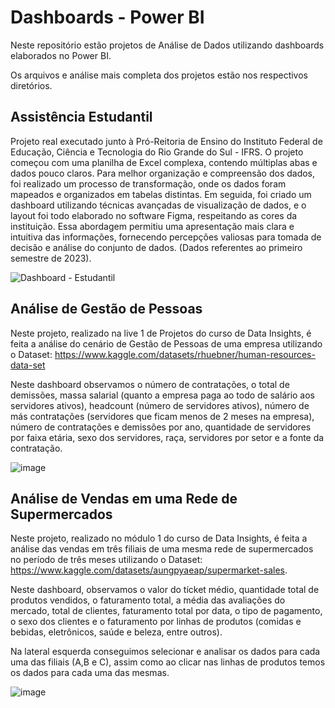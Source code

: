 # Dashboards - Power BI

Neste repositório estão projetos de Análise de Dados utilizando dashboards elaborados no Power BI.

Os arquivos e análise mais completa dos projetos estão nos respectivos diretórios.

## Assistência Estudantil

Projeto real executado junto à Pró-Reitoria de Ensino do Instituto Federal de Educação, Ciência e Tecnologia do Rio Grande do Sul - IFRS. O projeto começou com uma planilha de Excel complexa, contendo múltiplas abas e dados pouco claros. Para melhor organização e compreensão dos dados, foi realizado um processo de transformação, onde os dados foram mapeados e organizados em tabelas distintas.  Em seguida, foi criado um dashboard utilizando técnicas avançadas de visualização de dados, e o layout foi todo elaborado no software Figma, respeitando as cores da instituição. Essa abordagem permitiu uma apresentação mais clara e intuitiva das informações, fornecendo percepções valiosas para tomada de decisão e análise do conjunto de dados. (Dados referentes ao primeiro semestre de 2023).

![Dashboard - Estudantil](https://github.com/karinefonseca/dashboards_power_bi/assets/98848529/e68dd0e8-6d7e-482f-8d31-688288c8f242)


## Análise de Gestão de Pessoas

Neste projeto, realizado na live 1 de Projetos do curso de Data Insights, é feita a análise do cenário de Gestão de Pessoas de uma empresa utilizando o Dataset: https://www.kaggle.com/datasets/rhuebner/human-resources-data-set

Neste dashboard observamos o número de contratações, o total de demissões, massa salarial (quanto a empresa paga ao todo de salário aos servidores ativos), headcount (número de servidores ativos), número de más contratações (servidores que ficam menos de 2 meses na empresa), número de contratações e demissões por ano, quantidade de servidores por faixa etária, sexo dos servidores, raça, servidores por setor e a fonte da contratação.     

![image](https://user-images.githubusercontent.com/98848529/184540977-5c4e6c37-a708-4e8e-8546-ef40395071c9.png)

## Análise de Vendas em uma Rede de Supermercados

Neste projeto, realizado no módulo 1 do curso de Data Insights, é feita a análise das vendas em três filiais de uma mesma rede de supermercados no período de três meses utilizando o Dataset: https://www.kaggle.com/datasets/aungpyaeap/supermarket-sales. 

Neste dashboard, observamos o valor do tícket médio, quantidade total de produtos vendidos, o faturamento total, a média das avaliações do mercado, total de clientes, faturamento total por data, o tipo de pagamento, o sexo dos clientes e o faturamento por linhas de produtos (comidas e bebidas, eletrônicos, saúde e beleza, entre outros). 

Na lateral esquerda conseguimos selecionar e analisar os dados para cada uma das filiais (A,B e C), assim como ao clicar nas linhas de produtos temos os dados para cada uma das mesmas.    

![image](https://user-images.githubusercontent.com/98848529/184542857-8cf1f1cf-fe21-4721-8405-74381749c70f.png)



